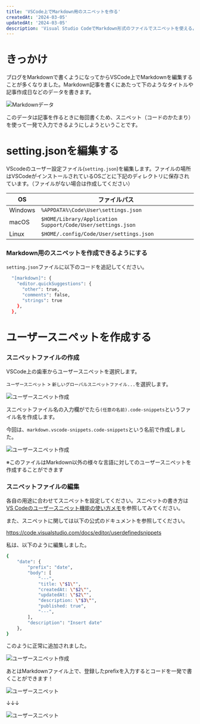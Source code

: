 ```yaml
---
title: 'VSCode上でMarkdown用のスニペットを作る'
createdAt: '2024-03-05'
updatedAt: '2024-03-05'
description: 'Visual Studio CodeでMarkdown形式のファイルでスニペットを使えるようにする'
---
```


# きっかけ

ブログをMarkdownで書くようになってからVSCode上でMarkdownを編集することが多くなりました。Markdown記事を書くにあたって下のようなタイトルや記事作成日などのデータを書きます。

![Markdownデータ](/images/markdown-snippets/markdown-1.png)

このデータは記事を作るときに毎回書くため、スニペット（コードのかたまり）を使って一発で入力できるようにしようということです。

# setting.jsonを編集する

VScodeのユーザー設定ファイル(`setting.json`)を編集します。ファイルの場所はVSCodeがインストールされているOSごとに下記のディレクトリに保存されています。（ファイルがない場合は作成してください）

|OS|ファイルパス|
|---|---|
|Windows|`%APPDATA%\Code\User\settings.json`|
|macOS|`$HOME/Library/Application Support/Code/User/settings.json`|
|Linux|`$HOME/.config/Code/User/settings.json`|

### Markdown用のスニペットを作成できるようにする

`setting.json`ファイルに以下のコードを追記してください。

```bash
  "[markdown]": {
    "editor.quickSuggestions": {
      "other": true,
      "comments": false,
      "strings": true
    },
  },
```

# ユーザースニペットを作成する

### スニペットファイルの作成

VSCode上の歯車からユーザースニペットを選択します。

`ユーザースニペット` > `新しいグローバルスニペットファイル...`を選択します。

![ユーザースニペット作成](/images/markdown-snippets/markdown-2.png)

スニペットファイル名の入力欄がでたら`(任意の名前).code-snippets`というファイル名を作成します。  

今回は、`markdown.vscode-snippets.code-snippets`という名前で作成しました。

![ユーザースニペット作成](/images/markdown-snippets/markdown-3.png)

※このファイルはMarkdown以外の様々な言語に対してのユーザースニペットを作成することができます

### スニペットファイルの編集

各自の用途に合わせてスニペットを設定してください。スニペットの書き方は[VS Codeのユーザースニペット機能の使い方メモ](https://qiita.com/12345/items/97ba616d530b4f692c97#%E3%82%B9%E3%83%8B%E3%83%9A%E3%83%83%E3%83%88%E3%81%AE%E5%AE%9A%E7%BE%A9%E3%81%AE%E4%BB%95%E6%96%B9)を参照してみてください。

また、スニペットに関しては以下の公式のドキュメントを参照してください。  

https://code.visualstudio.com/docs/editor/userdefinedsnippets

私は、以下のように編集しました。

```bash
{
	"date": {
		"prefix": "date",
		"body": [
			"---",
			"title: \"$1\"",
			"createdAt: \"$2\"",
			"updatedAt: \"$2\"",
			"description: \"$3\"",
			"published: true",
			"---",
		],
		"description": "Insert date"
	},
}
```

このように正常に追加されました。

![ユーザースニペット作成](/images/markdown-snippets/markdown-4.png)

あとはMarkdownファイル上で、登録したprefixを入力するとコードを一発で書くことができます！

![ユーザースニペット](/images/markdown-snippets/markdown-5.png)

↓↓↓

![ユーザースニペット](/images/markdown-snippets/markdown-6.png)
